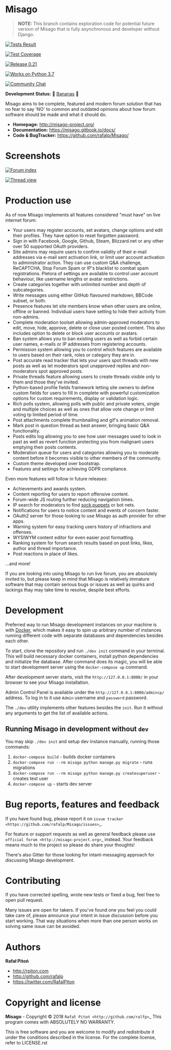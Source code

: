 Misago
======

> **NOTE:** This branch contains exploration code for potential future version of Misago that is fully asynchronous and developer without Django.

[![Tests Result](https://travis-ci.org/rafalp/Misago.svg?branch=master)](https://travis-ci.org/rafalp/Misago)

[![Test Coverage](https://coveralls.io/repos/github/rafalp/Misago/badge.svg?branch=master)](https://coveralls.io/github/rafalp/Misago?branch=master)

[![Release 0.21](https://img.shields.io/badge/release-0.21-brightgreen.svg)](https://pypi.org/project/Misago/)

[![Works on Python 3.7](https://img.shields.io/badge/python-3.7-blue.svg)](https://travis-ci.org/rafalp/Misago)

[![Community Chat](https://img.shields.io/badge/chat-on_discord-7289da.svg)](https://discord.gg/fwvrZgB) 


**Development Status:** 🍌 [Bananas](https://en.wikipedia.org/wiki/Perpetual_beta>) 🍌

Misago aims to be complete, featured and modern forum solution that has no fear to say 'NO' to common and outdated opinions about how forum software should be made and what it should do.

- **Homepage:** http://misago-project.org/
- **Documentation:** https://misago.gitbook.io/docs/
- **Code & BugTracker:** https://github.com/rafalp/Misago/


Screenshots
===========

[![Forum index](https://misago-project.org/media/mporg-home-small.png?01062018)](https://misago-project.org)

[![Thread view](https://misago-project.org/media/mporg-thread-small.png?01062018)](https://misago-project.org)


Production use
==============

As of now Misago implements all features considered "must have" on live internet forum:

* Your users may register accounts, set avatars, change options and edit their profiles. They have option to reset forgotten password.
* Sign in with Facebook, Google, Github, Steam, Blizzard.net or any other over 50 supported OAuth providers.
* Site admins may require users to confirm validity of their e-mail addresses via e-mail sent activation link, or limit user account activation to administrator action. They can use custom Q&A challenge, ReCAPTCHA, Stop Forum Spam or IP's blacklist to combat spam registrations. Pletora of settings are available to control user account behaviour, like username lengths or avatar restrictions.
* Create categories together with unlimited number and depth of subcategories.
* Write messages using either GitHub flavoured markdown, BBCode subset, or both.
* Presence features let site members know when other users are online, offline or banned. Individual users have setting to hide their activity from non-admins.
* Complete moderation toolset allowing admin-approved moderators to edit, move, hide, approve, delete or close user posted content. This also includes option to delete or block user accounts or avatars.
* Ban system allows you to ban existing users as well as forbid certain user names, e-mails or IP addresses from registering accounts.
* Permission system allowing you to control which features are available to users based on their rank, roles or category they are in.
* Post accurate read tracker that lets your users spot threads with new posts as well as let moderators spot unapproved replies and non-moderators spot approved posts.
* Private threads feature allowing users to create threads visible only to them and those they've invited. 
* Python-based profile fields framework letting site owners to define custom fields for users to fill in complete with powerful customization options for custom requirements, display or validation logic.
* Rich polls  system, allowing polls with public and private voters, single and multiple choices as well as ones that allow vote change or limit voting tp limited period of time.
* Post attachments complete thumbnailing and gif's animation removal.
* Mark post in question thread as best answer, bringing basic Q&A functionality.
* Posts edits log allowing you to see how user messages used to look in past as well as revert function protecting you from malignant users emptying their posts contents.
* Moderation queue for users and categories allowing you to moderate content before it becomes visible to other members of the community.
* Custom theme developed over bootstrap.
* Features and settings for achieving GDPR compliance.

Even more features will follow in future releases:

* Achievements and awards system.
* Content reporting for users to report offensive content.
* Forum-wide JS routing further reducing navigation times.
* IP search for moderators to find [sock puppets](https://en.wikipedia.org/wiki/Sockpuppet_(Internet)) or bot nets.
* Notifications for users to notice content and events of concern faster.
* OAuth2 server for those looking to use Misago as auth provider for other apps.
* Warning system for easy tracking users history of infractions and offenses.
* WYSIWYM content editor for even easier post formatting.
* Ranking system for forum search results based on post links, likes, author and thread importance.
* Post reactions in place of likes.

...and more!

If you are looking into using Misago to run live forum, you are absolutely invited to, but please keep in mind that Misago is relatively immature software that may contain serious bugs or issues as well as quirks and lackings thay may take time to resolve, despite best efforts. 


Development
===========

Preferred way to run Misago development instances on your machine is with [Docker](https://www.docker.com/community-edition#/download), which makes it easy to spin up arbitrary number of instances running different code with separate databases and dependencies besides each other.

To start, clone the repository and run `./dev init` command in your terminal. This will build necessary docker containers, install python dependencies and initialize the database. After command does its magic, you will be able to start development server using the `docker-compose up` command.

After development server starts, visit the `http://127.0.0.1:8000/` in your browser to see your Misago installation.

Admin Control Panel is available under the `http://127.0.0.1:8000/admincp/` address. To log in to it use `Admin` username and `password` password.

The `./dev` utility implements other features besides the `init`. Run it without any arguments to get the list of available actions.


Running Misago in development without `dev`
-------------------------------------------

You may skip `./dev init` and setup dev instance manually, running those commands:

1. `docker-compose build` - builds docker containers
2. `docker-compose run --rm misago python manage.py migrate` - runs migrations
3. `docker-compose run --rm misago python manage.py createsuperuser` - creates test user
4. `docker-compose up` - starts dev server


Bug reports, features and feedback
==================================

If you have found bug, please report it on `issue tracker <https://github.com/rafalp/Misago/issues>`_.

For feature or support requests as well as general feedback please use `official forum <http://misago-project.org>`_ instead. Your feedback means much to the project so please do share your thoughts!

There's also Gitter for those looking for intant-messaging approach for discussing Misago development.


Contributing
============

If you have corrected spelling, wrote new tests or fixed a bug, feel free to open pull request.

Many issues are open for takers. If you've found one you feel you could take care of, please announce your intent in issue discussion before you start working. That way situations when more than one person works on solving same issue can be avoided.


Authors
=======

**Rafał Pitoń**

* http://rpiton.com
* http://github.com/rafalp
* https://twitter.com/RafalPiton


Copyright and license
=====================

**Misago** - Copyright © 2018 `Rafał Pitoń <http://github.com/ralfp>`_
This program comes with ABSOLUTELY NO WARRANTY.

This is free software and you are welcome to modify and redistribute it under the conditions described in the license.
For the complete license, refer to LICENSE.rst